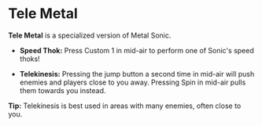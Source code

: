 # Tele Metal
**Tele Metal** is a specialized version of Metal Sonic.

- **Speed Thok:**
Press Custom 1 in mid-air to perform one of Sonic's speed thoks!

- **Telekinesis:**
Pressing the jump button a second time in mid-air will push enemies and players close to you away.
Pressing Spin in mid-air pulls them towards you instead.

**Tip:** Telekinesis is best used in areas with many enemies, often close to you.
